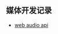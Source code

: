 ## 媒体开发记录

- [web audio api](https://developer.mozilla.org/en-US/docs/Web/API/Web_Audio_API)



<ClientOnly>
<audio-control></audio-control>
</ClientOnly>